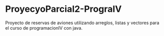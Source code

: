 # ProyecyoParcial2-PrograIV
Proyecto de reservas de aviones utilizando arreglos, listas y vectores para el curso de programacionIV con java.
